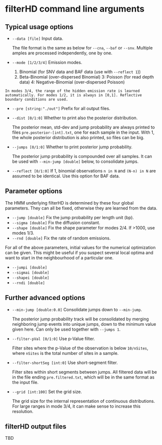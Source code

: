 # filterHD command line arguments

## Typical usage options

*    `--data [file]`  Input data. 

     The file format is the same as below for `--cna`, `--baf` or
     `--snv`. Multiple amples are processed independently, one by one.

*    `--mode [1/2/3/4]`  Emission modes.

        1. Binomial (for SNV data and BAF data (use with `--reflect 1`))
        2. Beta-Binomial (over-dispersed Binomial)
        3: Poisson (for read depth data) 
        4: Negative-Binomial (over-dispersed Poisson)

    In modes 3/4, the range of the hidden emission rate is learned
    automatically. For modes 1/2, it is always in [0,1]. Reflective
    boundary conditions are used.

*    `--pre [string:"./out"]`  Prefix for all output files.

*    `--dist [0/1:0]`  Whether to print also the  posterior distribution. 
     
     The posterior mean, std-dev and jump probability are always printed  to files
     `pre.posterior-[int].txt`, one for each sample in the input. With 1, the
     whole posterior distribution is also printed, so files can be big. 

*    `--jumps [0/1:0]`  Whether to print posterior jump probability. 

     The posterior jump probability is compounded over all samples. It
     can be used with `--min-jump [double]` below, to consolidate jumps.

*    `--reflect [0/1:0]`  If 1, binomial observations `n in N` and
     `(N-n) in N` are assumed to be identical. Use this option for BAF data.

## Parameter options

The HMM underlying filterHD is determined by these four global
parameters. They can all be fixed, otherwise they are learned from the data.

*    `--jump [double]`   Fix the jump probability per length unit (bp).
*    `--sigma [double]`  Fix the diffusion constant. 
*    `--shape [double]`  Fix the shape parameter for modes 2/4. If >1000, use modes 1/3.
*    `--rnd [double]`    Fix the rate of random emissions.

For all of the above parameters, initial values for the numerical
optimization can be given. This might be useful if you suspect several
local optima and want to start in the neighbourhood of a particular one.

*    `--jumpi [double]`
*    `--sigmai [double]`
*    `--shapei [double]`
*    `--rndi [double]`

## Further advanced options

*    `--min-jump [double:0.0]`  Consolidate jumps down to `--min-jump`.

     The posterior jump probability track will be consolidated by merging neighboring jump events into
     unique jumps, down to the minimum value given here. Can only be used together with
     `--jumps 1`. 

*    `--filter-pVal [0/1:0]`  Use p-Value filter.

     Filter sites where the p-Value of the
     observation is below `10/nSites`, where `nSites` is the total number
     of sites in a sample.

*    `--filter-shortSeg [int:0]` Use short-segment filter.

     Filter sites within short segments between jumps. All filtered data will be in the file ending `pre.filtered.txt`, which will be in the same format as the input file.

*    `--grid [int:100]`  Set the grid size.

     The grid size for the internal representation of continuous distributions. For large ranges in
     mode 3/4, it can make sense to increase this resolution.

## filterHD output files

TBD
